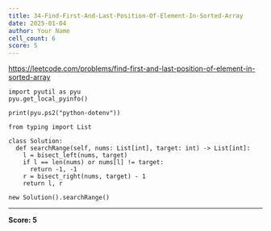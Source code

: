 ```yaml
---
title: 34-Find-First-And-Last-Position-Of-Element-In-Sorted-Array
date: 2025-01-04
author: Your Name
cell_count: 6
score: 5
---
```


https://leetcode.com/problems/find-first-and-last-position-of-element-in-sorted-array


```
import pyutil as pyu
pyu.get_local_pyinfo()
```


```
print(pyu.ps2("python-dotenv"))
```


```
from typing import List
```


```
class Solution:
  def searchRange(self, nums: List[int], target: int) -> List[int]:
    l = bisect_left(nums, target)
    if l == len(nums) or nums[l] != target:
      return -1, -1
    r = bisect_right(nums, target) - 1
    return l, r
```


```
new Solution().searchRange()
```


---
**Score: 5**